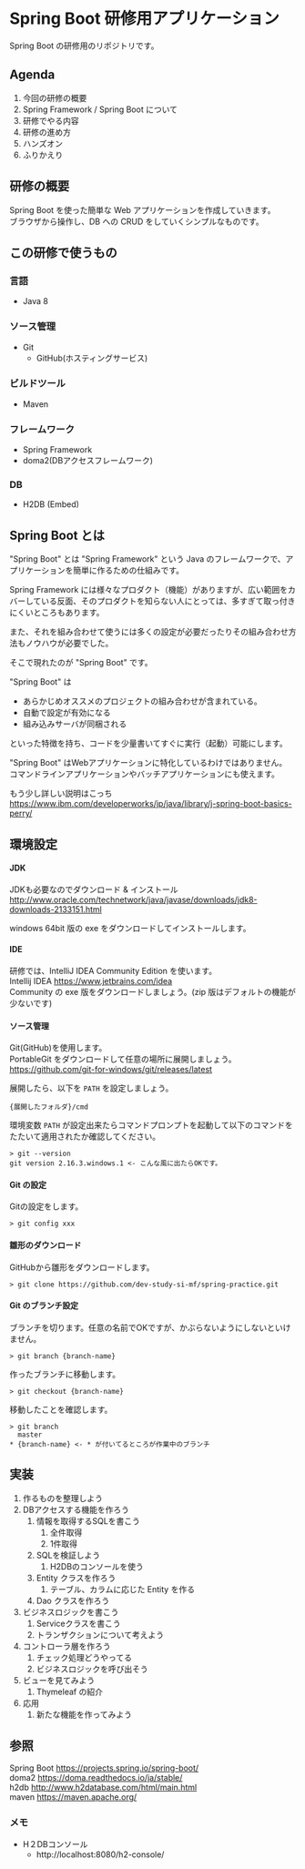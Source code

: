 # Spring Boot 研修用アプリケーション

Spring Boot の研修用のリポジトリです。

## Agenda

1. 今回の研修の概要
1. Spring Framework / Spring Boot について
1. 研修でやる内容
1. 研修の進め方
1. ハンズオン
1. ふりかえり

## 研修の概要

Spring Boot を使った簡単な Web アプリケーションを作成していきます。  
ブラウザから操作し、DB への CRUD をしていくシンプルなものです。  

## この研修で使うもの

### 言語

- Java 8

### ソース管理

- Git
    - GitHub(ホスティングサービス)

### ビルドツール

- Maven

### フレームワーク

- Spring Framework
- doma2(DBアクセスフレームワーク)

### DB

- H2DB (Embed)

## Spring Boot とは

"Spring Boot" とは "Spring Framework" という Java のフレームワークで、アプリケーションを簡単に作るための仕組みです。

Spring Framework には様々なプロダクト（機能）がありますが、広い範囲をカバーしている反面、そのプロダクトを知らない人にとっては、多すぎて取っ付きにくいところもあります。

また、それを組み合わせて使うには多くの設定が必要だったりその組み合わせ方法もノウハウが必要でした。

そこで現れたのが "Spring Boot" です。

"Spring Boot" は

- あらかじめオススメのプロジェクトの組み合わせが含まれている。
- 自動で設定が有効になる
- 組み込みサーバが同梱される

といった特徴を持ち、コードを少量書いてすぐに実行（起動）可能にします。

"Spring Boot" はWebアプリケーションに特化しているわけではありません。
コマンドラインアプリケーションやバッチアプリケーションにも使えます。

もう少し詳しい説明はこっち
https://www.ibm.com/developerworks/jp/java/library/j-spring-boot-basics-perry/

## 環境設定

#### JDK
JDKも必要なのでダウンロード & インストール  
http://www.oracle.com/technetwork/java/javase/downloads/jdk8-downloads-2133151.html  

windows 64bit 版の exe をダウンロードしてインストールします。  

#### IDE

研修では、IntelliJ IDEA Community Edition を使います。  
Intellij IDEA https://www.jetbrains.com/idea  
Community の exe 版をダウンロードしましょう。(zip 版はデフォルトの機能が少ないです)  

#### ソース管理

Git(GitHub)を使用します。  
PortableGit をダウンロードして任意の場所に展開しましょう。  
https://github.com/git-for-windows/git/releases/latest  
  
展開したら、以下を `PATH` を設定しましょう。
```
{展開したフォルダ}/cmd
```

環境変数 `PATH` が設定出来たらコマンドプロンプトを起動して以下のコマンドをたたいて適用されたか確認してください。

```
> git --version
git version 2.16.3.windows.1 <- こんな風に出たらOKです。
```

#### Git の設定

Gitの設定をします。
```
> git config xxx
```

#### 雛形のダウンロード

GitHubから雛形をダウンロードします。
```
> git clone https://github.com/dev-study-si-mf/spring-practice.git
```

#### Git のブランチ設定

ブランチを切ります。任意の名前でOKですが、かぶらないようにしないといけません。
```
> git branch {branch-name}
```
作ったブランチに移動します。
```
> git checkout {branch-name}
```
移動したことを確認します。
```
> git branch
  master
* {branch-name} <- * が付いてるところが作業中のブランチ
```

## 実装
1. 作るものを整理しよう
1. DBアクセスする機能を作ろう
	1. 情報を取得するSQLを書こう
		1. 全件取得
		1. 1件取得
	1. SQLを検証しよう
		1. H2DBのコンソールを使う
	1. Entity クラスを作ろう
		1. テーブル、カラムに応じた Entity を作る
	1. Dao クラスを作ろう
1. ビジネスロジックを書こう
	1. Serviceクラスを書こう
	1. トランザクションについて考えよう
1. コントローラ層を作ろう
	1. チェック処理どうやってる
	1. ビジネスロジックを呼び出そう
1. ビューを見てみよう
	1. Thymeleaf の紹介
1. 応用
	1. 新たな機能を作ってみよう

## 参照

Spring Boot https://projects.spring.io/spring-boot/  
doma2 https://doma.readthedocs.io/ja/stable/  
h2db http://www.h2database.com/html/main.html  
maven https://maven.apache.org/  

### メモ

- H２DBコンソール
    - http://localhost:8080/h2-console/
